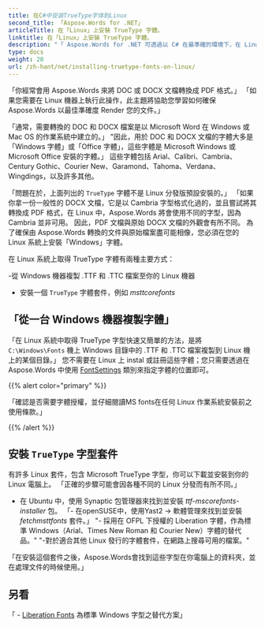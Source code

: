 ```yaml
---
title: 在C#中安装TrueType字体到Linux
second_title: 「Aspose.Words for .NET」
articleTitle: 在「Linux」上安裝 TrueType 字體。
linktitle: 在「Linux」上安裝 TrueType 字體。
description: "「 Aspose.Words for .NET 可透過以 C# 在最準確的環境下，在 Linux 機器上以 Microsoft Word 所建立的文件進行渲染。 要做到這一點，請從一台 Windows 機器中複製字體檔案，或在您的 Linux 機器上安裝 `TrueType` 的字體套件，使用 C#。"
type: docs
weight: 20
url: /zh-hant/net/installing-truetype-fonts-on-linux/
---
```


「你經常會用 Aspose.Words 來將 DOC 或 DOCX 文檔轉換成 PDF 格式。」 「如果您需要在 Linux 機器上執行此操作，此主題將協助您學習如何確保 Aspose.Words 以最佳準確度 Render 您的文件。」

「通常，需要轉換的 DOC 和 DOCX 檔案是以 Microsoft Word 在 Windows 或 Mac OS 的作業系統中建立的。」 "因此，用於 DOC 和 DOCX 文檔的字體大多是「Windows 字體」或「Office 字體」，這些字體是 Microsoft Windows 或 Microsoft Office 安裝的字體。」 這些字體包括 Arial、Calibri、Cambria、Century Gothic、Courier New、Garamond、Tahoma、Verdana、Wingdings，以及許多其他。

「問題在於，上面列出的 `TrueType` 字體不是 Linux 分發版預設安裝的。」 「如果你拿一份一般性的 DOCX 文檔，它是以 Cambria 字型格式化過的，並且嘗試將其轉換成 PDF 格式，在 Linux 中，Aspose.Words 將會使用不同的字型，因為 Cambria 並非可用。 因此，PDF 文檔與原始 DOCX 文檔的外觀會有所不同。 為了確保由 Aspose.Words 轉換的文件與原始檔案盡可能相像，您必須在您的 Linux 系統上安裝「Windows」字體。

在 Linux 系統上取得 TrueType 字體有兩種主要方式：

-從 Windows 機器複製 .TTF 和 .TTC 檔案至你的 Linux 機器
- 安裝一個 `TrueType` 字體套件，例如 *msttcorefonts*

## 「從一台 Windows 機器複製字體」

「在 Linux 系統中取得 TrueType 字型快速又簡單的方法，是將 `C:\Windows\Fonts` 機上 Windows 目錄中的 .TTF 和 .TTC 檔案複製到 Linux 機上的某個目錄。」 您不需要在 Linux 上 instal 或註冊這些字體；您只需要透過在 Aspose.Words 中使用 [FontSettings](https://reference.aspose.com/words/net/aspose.words.fonts/fontsettings/) 類別來指定字體的位置即可。

{{% alert color="primary" %}}

「確認是否需要字體授權，並仔細閱讀MS fonts在任何 Linux 作業系統安裝前之使用條款。」

{{% /alert %}}

## 安裝 `TrueType` 字型套件

有許多 Linux 套件，包含 Microsoft TrueType 字型，你可以下載並安裝到你的 Linux 電腦上。 「正確的步驟可能會因各種不同的 Linux 分發而有所不同。」

- 在 Ubuntu 中，使用 Synaptic 包管理器來找到並安裝 *ttf-mscorefonts-installer* 包。
「- 在openSUSE中，使用Yast2 → 軟體管理來找到並安裝 *fetchmsttfonts* 套件。」
"- 採用在 OFPL 下授權的 Liberation 字體，作為標準 Windows（Arial、Times New Roman 和 Courier New）字體的替代品。"
"-對於適合其他 Linux 發行的字體套件，在網路上搜尋可用的檔案。"

「在安裝這個套件之後，Aspose.Words會找到這些字型在你電腦上的資料夾，並在處理文件的時候使用。」

## 另看

「 - [Liberation Fonts](https://github.com/liberationfonts) 為標準 Windows 字型之替代方案」
